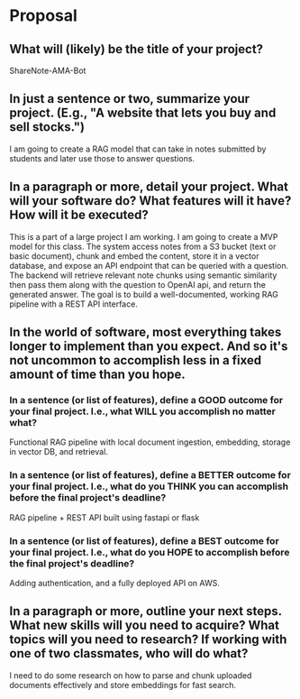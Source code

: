 # Proposal

## What will (likely) be the title of your project?

ShareNote-AMA-Bot

## In just a sentence or two, summarize your project. (E.g., "A website that lets you buy and sell stocks.")

I am going to create a RAG model that can take in notes submitted by students and later use those to answer questions.

## In a paragraph or more, detail your project. What will your software do? What features will it have? How will it be executed?

This is a part of a large project I am working. I am going to create a MVP model for this class. The system access notes from a S3 bucket (text or basic document), chunk and embed the content, store it in a vector database, and expose an API endpoint that can be queried with a question. The backend will retrieve relevant note chunks using semantic similarity then pass them along with the question to OpenAI api, and return the generated answer. The goal is to build a well-documented, working RAG pipeline with a REST API interface.

## In the world of software, most everything takes longer to implement than you expect. And so it's not uncommon to accomplish less in a fixed amount of time than you hope.

### In a sentence (or list of features), define a GOOD outcome for your final project. I.e., what WILL you accomplish no matter what?

Functional RAG pipeline with local document ingestion, embedding, storage in vector DB, and retrieval.

### In a sentence (or list of features), define a BETTER outcome for your final project. I.e., what do you THINK you can accomplish before the final project's deadline?

RAG pipeline + REST API built using fastapi or flask

### In a sentence (or list of features), define a BEST outcome for your final project. I.e., what do you HOPE to accomplish before the final project's deadline?

Adding authentication, and a fully deployed API on AWS.

## In a paragraph or more, outline your next steps. What new skills will you need to acquire? What topics will you need to research? If working with one of two classmates, who will do what?

I need to do some research on how to parse and chunk uploaded documents effectively and store embeddings for fast search.
